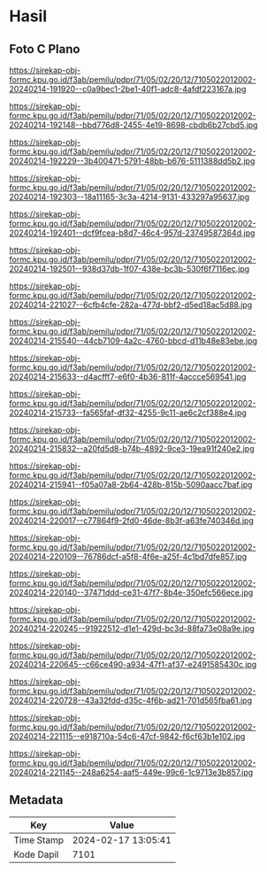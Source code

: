 # Hasil

## Foto C Plano

https://sirekap-obj-formc.kpu.go.id/f3ab/pemilu/pdpr/71/05/02/20/12/7105022012002-20240214-191920--c0a9bec1-2be1-40f1-adc8-4afdf223167a.jpg

https://sirekap-obj-formc.kpu.go.id/f3ab/pemilu/pdpr/71/05/02/20/12/7105022012002-20240214-192148--bbd776d8-2455-4e19-8698-cbdb6b27cbd5.jpg

https://sirekap-obj-formc.kpu.go.id/f3ab/pemilu/pdpr/71/05/02/20/12/7105022012002-20240214-192229--3b400471-5791-48bb-b676-5111388dd5b2.jpg

https://sirekap-obj-formc.kpu.go.id/f3ab/pemilu/pdpr/71/05/02/20/12/7105022012002-20240214-192303--18a11165-3c3a-4214-9131-433297a95637.jpg

https://sirekap-obj-formc.kpu.go.id/f3ab/pemilu/pdpr/71/05/02/20/12/7105022012002-20240214-192401--dcf9fcea-b8d7-46c4-957d-23749587364d.jpg

https://sirekap-obj-formc.kpu.go.id/f3ab/pemilu/pdpr/71/05/02/20/12/7105022012002-20240214-192501--938d37db-1f07-438e-bc3b-530f6f7116ec.jpg

https://sirekap-obj-formc.kpu.go.id/f3ab/pemilu/pdpr/71/05/02/20/12/7105022012002-20240214-221027--6cfb4cfe-282a-477d-bbf2-d5ed18ac5d88.jpg

https://sirekap-obj-formc.kpu.go.id/f3ab/pemilu/pdpr/71/05/02/20/12/7105022012002-20240214-215540--44cb7109-4a2c-4760-bbcd-d11b48e83ebe.jpg

https://sirekap-obj-formc.kpu.go.id/f3ab/pemilu/pdpr/71/05/02/20/12/7105022012002-20240214-215633--d4acfff7-e6f0-4b36-811f-4accce569541.jpg

https://sirekap-obj-formc.kpu.go.id/f3ab/pemilu/pdpr/71/05/02/20/12/7105022012002-20240214-215733--fa565faf-df32-4255-9c11-ae6c2cf388e4.jpg

https://sirekap-obj-formc.kpu.go.id/f3ab/pemilu/pdpr/71/05/02/20/12/7105022012002-20240214-215832--a20fd5d8-b74b-4892-9ce3-19ea91f240e2.jpg

https://sirekap-obj-formc.kpu.go.id/f3ab/pemilu/pdpr/71/05/02/20/12/7105022012002-20240214-215941--f05a07a8-2b64-428b-815b-5090aacc7baf.jpg

https://sirekap-obj-formc.kpu.go.id/f3ab/pemilu/pdpr/71/05/02/20/12/7105022012002-20240214-220017--c77864f9-2fd0-46de-8b3f-a63fe740346d.jpg

https://sirekap-obj-formc.kpu.go.id/f3ab/pemilu/pdpr/71/05/02/20/12/7105022012002-20240214-220109--76786dcf-a5f8-4f6e-a25f-4c1bd7dfe857.jpg

https://sirekap-obj-formc.kpu.go.id/f3ab/pemilu/pdpr/71/05/02/20/12/7105022012002-20240214-220140--37471ddd-ce31-47f7-8b4e-350efc566ece.jpg

https://sirekap-obj-formc.kpu.go.id/f3ab/pemilu/pdpr/71/05/02/20/12/7105022012002-20240214-220245--91922512-d1e1-429d-bc3d-88fa73e08a9e.jpg

https://sirekap-obj-formc.kpu.go.id/f3ab/pemilu/pdpr/71/05/02/20/12/7105022012002-20240214-220645--c66ce490-a934-47f1-af37-e2491585430c.jpg

https://sirekap-obj-formc.kpu.go.id/f3ab/pemilu/pdpr/71/05/02/20/12/7105022012002-20240214-220728--43a32fdd-d35c-4f6b-ad21-701d565fba61.jpg

https://sirekap-obj-formc.kpu.go.id/f3ab/pemilu/pdpr/71/05/02/20/12/7105022012002-20240214-221115--e918710a-54c6-47cf-9842-f6cf63b1e102.jpg

https://sirekap-obj-formc.kpu.go.id/f3ab/pemilu/pdpr/71/05/02/20/12/7105022012002-20240214-221145--248a6254-aaf5-449e-99c6-1c9713e3b857.jpg


## Metadata

| Key        | Value               |
| ---------- | ------------------- |
| Time Stamp | 2024-02-17 13:05:41 |
| Kode Dapil | 7101                |



